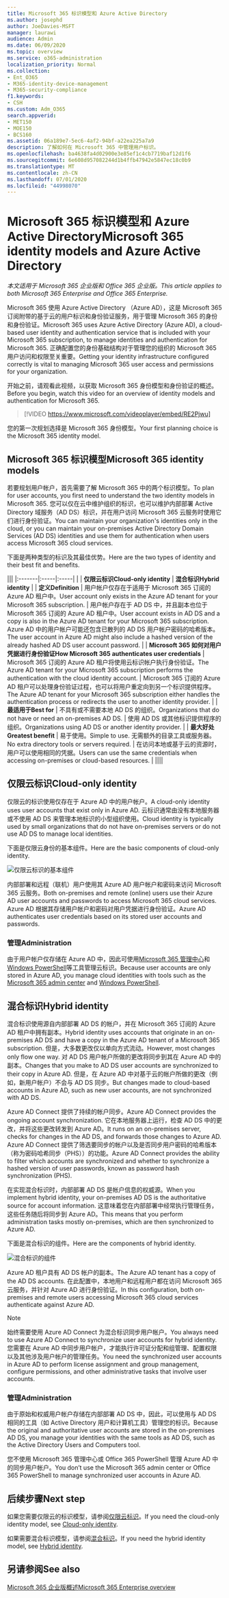 ```yaml
---
title: Microsoft 365 标识模型和 Azure Active Directory
ms.author: josephd
author: JoeDavies-MSFT
manager: laurawi
audience: Admin
ms.date: 06/09/2020
ms.topic: overview
ms.service: o365-administration
localization_priority: Normal
ms.collection:
- Ent_O365
- M365-identity-device-management
- M365-security-compliance
f1.keywords:
- CSH
ms.custom: Adm_O365
search.appverid:
- MET150
- MOE150
- BCS160
ms.assetid: 06a189e7-5ec6-4af2-94bf-a22ea225a7a9
description: 了解如何在 Microsoft 365 中管理用户标识。
ms.openlocfilehash: ba4638fa4d02900e3e85ef1c4cb7719baf12d1f6
ms.sourcegitcommit: 6e608d957082244d1b4ffb47942e5847ec18c0b9
ms.translationtype: MT
ms.contentlocale: zh-CN
ms.lasthandoff: 07/01/2020
ms.locfileid: "44998070"
---
```

# <a name="microsoft-365-identity-models-and-azure-active-directory"></a><span data-ttu-id="3a7cc-103">Microsoft 365 标识模型和 Azure Active Directory</span><span class="sxs-lookup"><span data-stu-id="3a7cc-103">Microsoft 365 identity models and Azure Active Directory</span></span>

<span data-ttu-id="3a7cc-104">*本文适用于 Microsoft 365 企业版和 Office 365 企业版。*</span><span class="sxs-lookup"><span data-stu-id="3a7cc-104">*This article applies to both Microsoft 365 Enterprise and Office 365 Enterprise.*</span></span>

<span data-ttu-id="3a7cc-105">Microsoft 365 使用 Azure Active Directory （Azure AD），这是 Microsoft 365 订阅附带的基于云的用户标识和身份验证服务，用于管理 Microsoft 365 的身份和身份验证。</span><span class="sxs-lookup"><span data-stu-id="3a7cc-105">Microsoft 365 uses Azure Active Directory (Azure AD), a cloud-based user identity and authentication service that is included with your Microsoft 365 subscription, to manage identities and authentication for Microsoft 365.</span></span> <span data-ttu-id="3a7cc-106">正确配置您的身份基础结构对于管理您的组织的 Microsoft 365 用户访问和权限至关重要。</span><span class="sxs-lookup"><span data-stu-id="3a7cc-106">Getting your identity infrastructure configured correctly is vital to managing Microsoft 365 user access and permissions for your organization.</span></span>

<span data-ttu-id="3a7cc-107">开始之前，请观看此视频，以获取 Microsoft 365 身份模型和身份验证的概述。</span><span class="sxs-lookup"><span data-stu-id="3a7cc-107">Before you begin, watch this video for an overview of identity models and authentication for Microsoft 365.</span></span>

> [!VIDEO https://www.microsoft.com/videoplayer/embed/RE2Pjwu]

<span data-ttu-id="3a7cc-108">您的第一次规划选择是 Microsoft 365 身份模型。</span><span class="sxs-lookup"><span data-stu-id="3a7cc-108">Your first planning choice is the Microsoft 365 identity model.</span></span>

## <a name="microsoft-365-identity-models"></a><span data-ttu-id="3a7cc-109">Microsoft 365 标识模型</span><span class="sxs-lookup"><span data-stu-id="3a7cc-109">Microsoft 365 identity models</span></span>

<span data-ttu-id="3a7cc-110">若要规划用户帐户，首先需要了解 Microsoft 365 中的两个标识模型。</span><span class="sxs-lookup"><span data-stu-id="3a7cc-110">To plan for user accounts, you first need to understand the two identity models in Microsoft 365.</span></span> <span data-ttu-id="3a7cc-111">您可以仅在云中维护组织的标识，也可以维护内部部署 Active Directory 域服务（AD DS）标识，并在用户访问 Microsoft 365 云服务时使用它们进行身份验证。</span><span class="sxs-lookup"><span data-stu-id="3a7cc-111">You can maintain your organization's identities only in the cloud, or you can maintain your on-premises Active Directory Domain Services (AD DS) identities and use them for authentication when users access Microsoft 365 cloud services.</span></span>  

<span data-ttu-id="3a7cc-112">下面是两种类型的标识及其最佳优势。</span><span class="sxs-lookup"><span data-stu-id="3a7cc-112">Here are the two types of identity and their best fit and benefits.</span></span>

|||
|:-------|:-----|:-----|
|  | <span data-ttu-id="3a7cc-113">**仅限云标识**</span><span class="sxs-lookup"><span data-stu-id="3a7cc-113">**Cloud-only identity**</span></span> | <span data-ttu-id="3a7cc-114">**混合标识**</span><span class="sxs-lookup"><span data-stu-id="3a7cc-114">**Hybrid identity**</span></span> |
| <span data-ttu-id="3a7cc-115">**定义**</span><span class="sxs-lookup"><span data-stu-id="3a7cc-115">**Definition**</span></span> | <span data-ttu-id="3a7cc-116">用户帐户仅存在于适用于 Microsoft 365 订阅的 Azure AD 租户中。</span><span class="sxs-lookup"><span data-stu-id="3a7cc-116">User account only exists in the Azure AD tenant for your Microsoft 365 subscription.</span></span> | <span data-ttu-id="3a7cc-117">用户帐户存在于 AD DS 中，并且副本也位于 Microsoft 365 订阅的 Azure AD 租户中。</span><span class="sxs-lookup"><span data-stu-id="3a7cc-117">User account exists in AD DS and a copy is also in the Azure AD tenant for your Microsoft 365 subscription.</span></span> <span data-ttu-id="3a7cc-118">Azure AD 中的用户帐户可能还包含已散列的 AD DS 用户帐户密码的哈希版本。</span><span class="sxs-lookup"><span data-stu-id="3a7cc-118">The user account in Azure AD might also include a hashed version of the already hashed AD DS user account password.</span></span> |
| <span data-ttu-id="3a7cc-119">**Microsoft 365 如何对用户凭据进行身份验证**</span><span class="sxs-lookup"><span data-stu-id="3a7cc-119">**How Microsoft 365 authenticates user credentials**</span></span> | <span data-ttu-id="3a7cc-120">Microsoft 365 订阅的 Azure AD 租户将使用云标识帐户执行身份验证。</span><span class="sxs-lookup"><span data-stu-id="3a7cc-120">The Azure AD tenant for your Microsoft 365 subscription performs the authentication with the cloud identity account.</span></span> | <span data-ttu-id="3a7cc-121">Microsoft 365 订阅的 Azure AD 租户可以处理身份验证过程，也可以将用户重定向到另一个标识提供程序。</span><span class="sxs-lookup"><span data-stu-id="3a7cc-121">The Azure AD tenant for your Microsoft 365 subscription either handles the authentication process or redirects the user to another identity provider.</span></span> |
| <span data-ttu-id="3a7cc-122">**最适用于**</span><span class="sxs-lookup"><span data-stu-id="3a7cc-122">**Best for**</span></span> | <span data-ttu-id="3a7cc-123">不具有或不需要本地 AD DS 的组织。</span><span class="sxs-lookup"><span data-stu-id="3a7cc-123">Organizations that do not have or need an on-premises AD DS.</span></span> | <span data-ttu-id="3a7cc-124">使用 AD DS 或其他标识提供程序的组织。</span><span class="sxs-lookup"><span data-stu-id="3a7cc-124">Organizations using AD DS or another identity provider.</span></span> |
| <span data-ttu-id="3a7cc-125">**最大好处**</span><span class="sxs-lookup"><span data-stu-id="3a7cc-125">**Greatest benefit**</span></span> | <span data-ttu-id="3a7cc-126">易于使用。</span><span class="sxs-lookup"><span data-stu-id="3a7cc-126">Simple to use.</span></span> <span data-ttu-id="3a7cc-127">无需额外的目录工具或服务器。</span><span class="sxs-lookup"><span data-stu-id="3a7cc-127">No extra directory tools or servers required.</span></span> | <span data-ttu-id="3a7cc-128">在访问本地或基于云的资源时，用户可以使用相同的凭据。</span><span class="sxs-lookup"><span data-stu-id="3a7cc-128">Users can use the same credentials when accessing on-premises or cloud-based resources.</span></span> |
||||

## <a name="cloud-only-identity"></a><span data-ttu-id="3a7cc-129">仅限云标识</span><span class="sxs-lookup"><span data-stu-id="3a7cc-129">Cloud-only identity</span></span>

<span data-ttu-id="3a7cc-130">仅限云的标识使用仅存在于 Azure AD 中的用户帐户。</span><span class="sxs-lookup"><span data-stu-id="3a7cc-130">A cloud-only identity uses user accounts that exist only in Azure AD.</span></span> <span data-ttu-id="3a7cc-131">云标识通常由没有本地服务器或不使用 AD DS 来管理本地标识的小型组织使用。</span><span class="sxs-lookup"><span data-stu-id="3a7cc-131">Cloud identity is typically used by small organizations that do not have on-premises servers or do not use AD DS to manage local identities.</span></span> 

<span data-ttu-id="3a7cc-132">下面是仅限云身份的基本组件。</span><span class="sxs-lookup"><span data-stu-id="3a7cc-132">Here are the basic components of cloud-only identity.</span></span>
 
![仅限云标识的基本组件](./media/about-office-365-identity/cloud-only-identity.png)

<span data-ttu-id="3a7cc-134">内部部署和远程（联机）用户使用其 Azure AD 用户帐户和密码来访问 Microsoft 365 云服务。</span><span class="sxs-lookup"><span data-stu-id="3a7cc-134">Both on-premises and remote (online) users use their Azure AD user accounts and passwords to access Microsoft 365 cloud services.</span></span> <span data-ttu-id="3a7cc-135">Azure AD 根据其存储用户帐户和密码对用户凭据进行身份验证。</span><span class="sxs-lookup"><span data-stu-id="3a7cc-135">Azure AD authenticates user credentials based on its stored user accounts and passwords.</span></span>

### <a name="administration"></a><span data-ttu-id="3a7cc-136">管理</span><span class="sxs-lookup"><span data-stu-id="3a7cc-136">Administration</span></span>
<span data-ttu-id="3a7cc-137">由于用户帐户仅存储在 Azure AD 中，因此可使用[Microsoft 365 管理中心](https://admin.microsoft.com)和[Windows PowerShell](https://docs.microsoft.com/office365/enterprise/powershell/manage-user-accounts-and-licenses-with-office-365-powershell)等工具管理云标识。</span><span class="sxs-lookup"><span data-stu-id="3a7cc-137">Because user accounts are only stored in Azure AD, you manage cloud identities with tools such as the [Microsoft 365 admin center](https://admin.microsoft.com) and [Windows PowerShell](https://docs.microsoft.com/office365/enterprise/powershell/manage-user-accounts-and-licenses-with-office-365-powershell).</span></span> 

## <a name="hybrid-identity"></a><span data-ttu-id="3a7cc-138">混合标识</span><span class="sxs-lookup"><span data-stu-id="3a7cc-138">Hybrid identity</span></span>

<span data-ttu-id="3a7cc-139">混合标识使用源自内部部署 AD DS 的帐户，并在 Microsoft 365 订阅的 Azure AD 租户中拥有副本。</span><span class="sxs-lookup"><span data-stu-id="3a7cc-139">Hybrid identity uses accounts that originate in an on-premises AD DS and have a copy in the Azure AD tenant of a Microsoft 365 subscription.</span></span> <span data-ttu-id="3a7cc-140">但是，大多数更改仅以单向方式流动。</span><span class="sxs-lookup"><span data-stu-id="3a7cc-140">However, most changes only flow one way.</span></span> <span data-ttu-id="3a7cc-141">对 AD DS 用户帐户所做的更改将同步到其在 Azure AD 中的副本。</span><span class="sxs-lookup"><span data-stu-id="3a7cc-141">Changes that you make to AD DS user accounts are synchronized to their copy in Azure AD.</span></span> <span data-ttu-id="3a7cc-142">但是，在 Azure AD 中对基于云的帐户所做的更改（例如，新用户帐户）不会与 AD DS 同步。</span><span class="sxs-lookup"><span data-stu-id="3a7cc-142">But changes made to cloud-based accounts in Azure AD, such as new user accounts, are not synchronized with AD DS.</span></span>

<span data-ttu-id="3a7cc-143">Azure AD Connect 提供了持续的帐户同步。</span><span class="sxs-lookup"><span data-stu-id="3a7cc-143">Azure AD Connect provides the ongoing account synchronization.</span></span> <span data-ttu-id="3a7cc-144">它在本地服务器上运行，检查 AD DS 中的更改，并将这些更改转发到 Azure AD。</span><span class="sxs-lookup"><span data-stu-id="3a7cc-144">It runs on an on-premises server, checks for changes in the AD DS, and forwards those changes to Azure AD.</span></span> <span data-ttu-id="3a7cc-145">Azure AD Connect 提供了筛选要同步的帐户以及是否同步用户密码的哈希版本（称为密码哈希同步（PHS））的功能。</span><span class="sxs-lookup"><span data-stu-id="3a7cc-145">Azure AD Connect provides the ability to filter which accounts are synchronized and whether to synchronize a hashed version of user passwords, known as password hash synchronization (PHS).</span></span>

<span data-ttu-id="3a7cc-146">在实现混合标识时，内部部署 AD DS 是帐户信息的权威源。</span><span class="sxs-lookup"><span data-stu-id="3a7cc-146">When you implement hybrid identity, your on-premises AD DS is the authoritative source for account information.</span></span> <span data-ttu-id="3a7cc-147">这意味着您在内部部署中经常执行管理任务，这些任务随后将同步到 Azure AD。</span><span class="sxs-lookup"><span data-stu-id="3a7cc-147">This means that you perform administration tasks mostly on-premises, which are then synchronized to Azure AD.</span></span> 

<span data-ttu-id="3a7cc-148">下面是混合标识的组件。</span><span class="sxs-lookup"><span data-stu-id="3a7cc-148">Here are the components of hybrid identity.</span></span>

![混合标识的组件](./media/about-office-365-identity/hybrid-identity.png)

<span data-ttu-id="3a7cc-150">Azure AD 租户具有 AD DS 帐户的副本。</span><span class="sxs-lookup"><span data-stu-id="3a7cc-150">The Azure AD tenant has a copy of the AD DS accounts.</span></span> <span data-ttu-id="3a7cc-151">在此配置中，本地用户和远程用户都在访问 Microsoft 365 云服务，并针对 Azure AD 进行身份验证。</span><span class="sxs-lookup"><span data-stu-id="3a7cc-151">In this configuration, both on-premises and remote users accessing Microsoft 365 cloud services authenticate against Azure AD.</span></span>

>[!Note]
><span data-ttu-id="3a7cc-152">始终需要使用 Azure AD Connect 为混合标识同步用户帐户。</span><span class="sxs-lookup"><span data-stu-id="3a7cc-152">You always need to use Azure AD Connect to synchronize user accounts for hybrid identity.</span></span> <span data-ttu-id="3a7cc-153">您需要在 Azure AD 中同步用户帐户，才能执行许可证分配和组管理、配置权限以及其他涉及用户帐户的管理任务。</span><span class="sxs-lookup"><span data-stu-id="3a7cc-153">You need the synchronized user accounts in Azure AD to perform license assignment and group management, configure permissions, and other administrative tasks that involve user accounts.</span></span>
>

### <a name="administration"></a><span data-ttu-id="3a7cc-154">管理</span><span class="sxs-lookup"><span data-stu-id="3a7cc-154">Administration</span></span>

<span data-ttu-id="3a7cc-155">由于原始和权威用户帐户存储在内部部署 AD DS 中，因此，可以使用与 AD DS 相同的工具（如 Active Directory 用户和计算机工具）管理您的标识。</span><span class="sxs-lookup"><span data-stu-id="3a7cc-155">Because the original and authoritative user accounts are stored in the on-premises AD DS, you manage your identities with the same tools as AD DS, such as the Active Directory Users and Computers tool.</span></span> 

<span data-ttu-id="3a7cc-156">您不使用 Microsoft 365 管理中心或 Office 365 PowerShell 管理 Azure AD 中的同步用户帐户。</span><span class="sxs-lookup"><span data-stu-id="3a7cc-156">You don’t use the Microsoft 365 admin center or Office 365 PowerShell to manage synchronized user accounts in Azure AD.</span></span>

## <a name="next-step"></a><span data-ttu-id="3a7cc-157">后续步骤</span><span class="sxs-lookup"><span data-stu-id="3a7cc-157">Next step</span></span>

<span data-ttu-id="3a7cc-158">如果您需要仅限云的标识模型，请参阅[仅限云标识](cloud-only-identities.md)。</span><span class="sxs-lookup"><span data-stu-id="3a7cc-158">If you need the cloud-only identity model, see [Cloud-only identity](cloud-only-identities.md).</span></span>

<span data-ttu-id="3a7cc-159">如果需要混合标识模型，请参阅[混合标识](plan-for-directory-synchronization.md)。</span><span class="sxs-lookup"><span data-stu-id="3a7cc-159">If you need the hybrid identity model, see [Hybrid identity](plan-for-directory-synchronization.md).</span></span>


## <a name="see-also"></a><span data-ttu-id="3a7cc-160">另请参阅</span><span class="sxs-lookup"><span data-stu-id="3a7cc-160">See also</span></span>

[<span data-ttu-id="3a7cc-161">Microsoft 365 企业版概述</span><span class="sxs-lookup"><span data-stu-id="3a7cc-161">Microsoft 365 Enterprise overview</span></span>](https://docs.microsoft.com/microsoft-365/enterprise/microsoft-365-overview)
